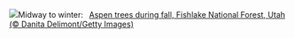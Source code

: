 ![](https://www.bing.com/th?id=OHR.AspenEquinox_EN-US8237887036_UHD.jpg&w=1000)Midway to winter:&nbsp;&ensp;[Aspen trees during fall, Fishlake National Forest, Utah (© Danita Delimont/Getty Images)](https://www.bing.com/th?id=OHR.AspenEquinox_EN-US8237887036_UHD.jpg)
<br><br/>
